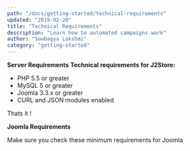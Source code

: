 ```yaml
---
path: "/docs/getting-started/technical-requirements"
updated: "2019-02-20"
title: "Technical Requirements"
description: "Learn how to automated campaigns work"
author: "Sowbagya Lakshmi"
category: "getting-started"
---
```

**Server Requirements**
**Technical requirements for J2Store:**
* PHP 5.5 or greater
* MySQL 5 or greater
* Joomla 3.3.x or greater
* CURL and JSON modules enabled

Thats it !

**Joomla Requirements**

Make sure you check these <link-text url=”[https://docs.joomla.org/Technical_requirements](https://docs.joomla.org/Technical_requirements)” target=”_blank” rel=”noopener”>minimum requirements for Joomla</link-text>